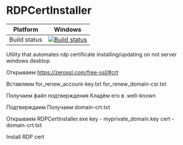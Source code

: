 # RDPCertInstaller

Platform | Windows 
---------|---------
Build status | [![Build status](https://ci.appveyor.com/api/projects/status/cikrnxtvx86ipn19?svg=true)](https://ci.appveyor.com/project/HumMan/rdpcertinstaller)

Utility that automates rdp certificate installing/updating on not server windows desktop

Открываем
https://zerossl.com/free-ssl/#crt

Вставляем 
for_renew_account-key.txt
for_renew_domain-csr.txt

Получаем файл подтверждения
Кладём его в .well-known

Подтверждаем
Получаем domain-crt.txt

Открываем RDPCertInstaller.exe
key - myprivate_domain.key
cert - domain-crt.txt

Install RDP cert

